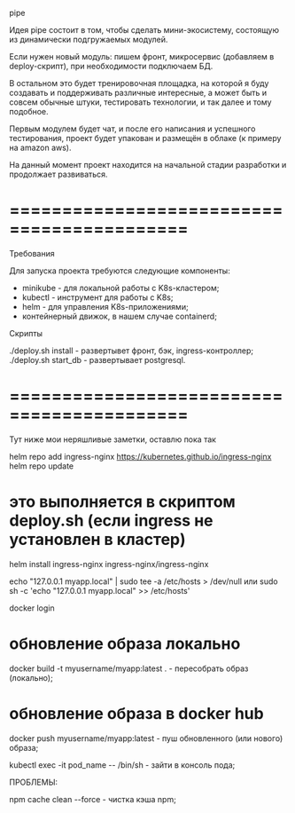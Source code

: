 pipe

Идея pipe состоит в том, чтобы сделать мини-экосистему, состоящую из динамически подгружаемых модулей.

Если нужен новый модуль: пишем фронт, микросервис (добавляем в deploy-скрипт), при необходимости подключаем БД.

В остальном это будет тренировочная площадка, на которой я буду создавать и поддерживать различные интересные, а может быть и совсем обычные штуки, тестировать технологии, и так далее и тому подобное.

Первым модулем будет чат, и после его написания и успешного тестирования, проект будет упакован и размещён в облаке (к примеру на amazon aws).

На данный момент проект находится на начальной стадии разработки и продолжает развиваться.

# ===========================================

Требования

Для запуска проекта требуются следующие компоненты:

- minikube - для локальной работы с K8s-кластером;
- kubectl - инструмент для работы с K8s;
- helm - для управления K8s-приложениями;
- контейнерный движок, в нашем случае containerd;

Скрипты

./deploy.sh install - развертывет фронт, бэк, ingress-контроллер;
./deploy.sh start_db - развертывает postgresql.

# ===========================================

Тут ниже мои неряшливые заметки, оставлю пока так

helm repo add ingress-nginx https://kubernetes.github.io/ingress-nginx
helm repo update

# это выполняется в скриптом deploy.sh (если ingress не установлен в кластер)
helm install ingress-nginx ingress-nginx/ingress-nginx


echo "127.0.0.1 myapp.local" | sudo tee -a /etc/hosts > /dev/null
или
sudo sh -c 'echo "127.0.0.1 myapp.local" >> /etc/hosts'


docker login

# обновление образа локально
docker build -t myusername/myapp:latest . - пересобрать образ (локально);

# обновление образа в docker hub
docker push myusername/myapp:latest - пуш обновленного (или нового) образа;

kubectl exec -it pod_name -- /bin/sh - зайти в консоль пода;

ПРОБЛЕМЫ:

npm cache clean --force - чистка кэша npm;